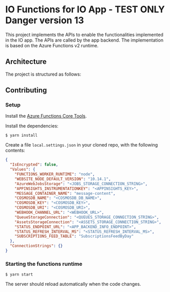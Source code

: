 # IO Functions for IO App - TEST ONLY Danger version 13

This project implements the APIs to enable the functionalities implemented in
the IO app. The APIs are called by the app backend.
The implementation is based on the Azure Functions v2 runtime.

## Architecture

The project is structured as follows:


## Contributing

### Setup

Install the [Azure Functions Core Tools](https://github.com/Azure/azure-functions-core-tools).

Install the dependencies:

```
$ yarn install
```

Create a file `local.settings.json` in your cloned repo, with the
following contents:

```json
{
  "IsEncrypted": false,
  "Values": {
    "FUNCTIONS_WORKER_RUNTIME": "node",
    "WEBSITE_NODE_DEFAULT_VERSION": "10.14.1",
    "AzureWebJobsStorage": "<JOBS_STORAGE_CONNECTION_STRING>",
    "APPINSIGHTS_INSTRUMENTATIONKEY": "<APPINSIGHTS_KEY>",
    "MESSAGE_CONTAINER_NAME": "message-content",
    "COSMOSDB_NAME": "<COSMOSDB_DB_NAME>",
    "COSMOSDB_KEY": "<COSMOSDB_KEY>",
    "COSMOSDB_URI": "<COSMOSDB_URI>",
    "WEBHOOK_CHANNEL_URL": "<WEBHOOK_URL>",
    "QueueStorageConnection": "<QUEUES_STORAGE_CONNECTION_STRING>",
    "AssetsStorageConnection": "<ASSETS_STORAGE_CONNECTION_STRING>",
    "STATUS_ENDPOINT_URL": "<APP_BACKEND_INFO_ENDPOINT>",
    "STATUS_REFRESH_INTERVAL_MS": "<STATUS_REFRESH_INTERVAL_MS>",
    "SUBSCRIPTIONS_FEED_TABLE": "SubscriptionsFeedByDay"
  },
  "ConnectionStrings": {}
}
```

### Starting the functions runtime

```
$ yarn start
```

The server should reload automatically when the code changes.
